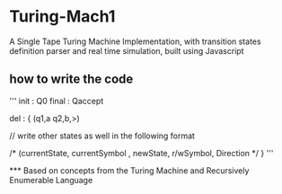 # Turing-Mach1
A Single Tape Turing Machine Implementation, with transition states definition parser and real time simulation, built using Javascript

## how to write the code

'''
init : Q0
final : Qaccept

del : {
  (q1,a
  q2,b,>)

// write other states as well in the following format

/* (currentState, currentSymbol , newState, r/wSymbol, Direction */
}
'''

*** Based on concepts from the Turing Machine and Recursively Enumerable Language
